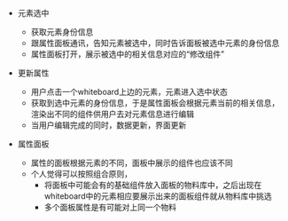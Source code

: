 - 元素选中
  - 获取元素身份信息
  - 跟属性面板通讯，告知元素被选中，同时告诉面板被选中元素的身份信息
  - 属性面板打开，展示被选中的相关信息对应的“修改组件”

- 更新属性
  - 用户点击一个whiteboard上边的元素，元素进入选中状态
  - 获取到选中元素的身份信息，于是属性面板会根据元素当前的相关信息，渲染出不同的组件供用户去对元素信息进行编辑
  - 当用户编辑完成的同时，数据更新，界面更新

- 属性面板
  - 属性的面板根据元素的不同，面板中展示的组件也应该不同
  - 个人觉得可以按照组合原则，
    - 将面板中可能会有的基础组件放入面板的物料库中，之后出现在whiteboard中的元素相应要展示出来的面板组件就从物料库中挑选
    - 多个面板属性是有可能对上同一个物料